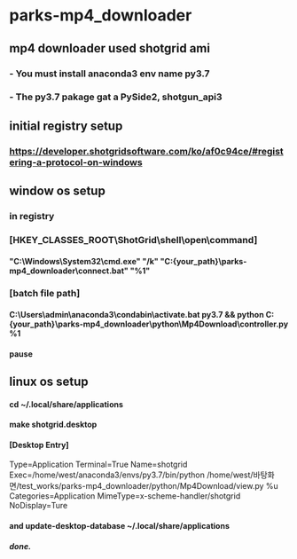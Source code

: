 # parks-mp4_downloader
## mp4 downloader used shotgrid ami
###  - You must install anaconda3 env name py3.7
###  - The py3.7 pakage gat a PySide2, shotgun_api3

## initial registry setup
### https://developer.shotgridsoftware.com/ko/af0c94ce/#registering-a-protocol-on-windows

## window os setup
### in registry
### [HKEY_CLASSES_ROOT\ShotGrid\shell\open\command]
#### "C:\Windows\System32\cmd.exe" "/k" "C:\{your_path}\parks-mp4_downloader\connect.bat" "%1"

### [batch file path]
#### C:\Users\admin\anaconda3\condabin\activate.bat py3.7 && python C:\{your_path}\parks-mp4_downloader\python\Mp4Download\controller.py %1
#### pause

## linux os setup
#### cd ~/.local/share/applications
#### make shotgrid.desktop
#### [Desktop Entry]
Type=Application
Terminal=True
Name=shotgrid
Exec=/home/west/anaconda3/envs/py3.7/bin/python /home/west/바탕화면/test_works/parks-mp4_downloader/python/Mp4Download/view.py %u
Categories=Application
MimeType=x-scheme-handler/shotgrid
NoDisplay=Ture

#### and update-desktop-database ~/.local/share/applications

##### done.

